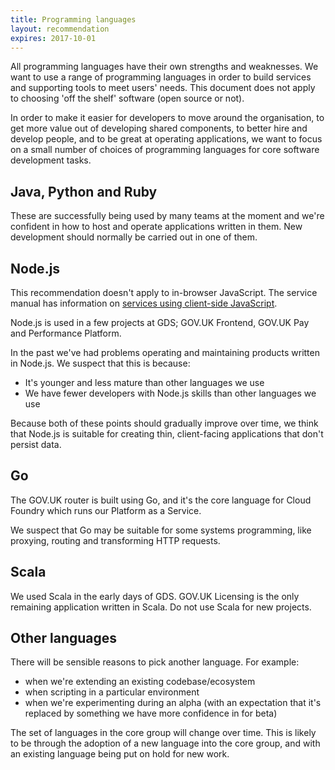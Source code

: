 ```yaml
---
title: Programming languages
layout: recommendation
expires: 2017-10-01
---
```


All programming languages have their own strengths and weaknesses.
We want to use a range of programming languages in
order to build services and supporting tools to meet users' needs.
This document does not apply to choosing 'off the shelf' software
(open source or not).

In order to make it easier for developers to move around the organisation,
to get more value out of developing shared components, to better hire and
develop people, and to be great at operating applications, we want to focus
on a small number of choices of programming languages for core
software development tasks.

## Java, Python and Ruby

These are successfully being used by many teams at the moment and
we're confident in how to host and operate applications written in them.
New development should normally be carried out in one of them.

## Node.js

This recommendation doesn't apply to in-browser JavaScript.
The service manual has information on
[services using client-side JavaScript][manual_js].

[manual_js]: https://www.gov.uk/service-manual/technology/using-progressive-enhancement

Node.js is used in a few projects at GDS; GOV.UK Frontend, GOV.UK Pay and Performance Platform.

In the past we've had problems operating and maintaining products written in
Node.js. We suspect that this is because:

- It's younger and less mature than other languages we use
- We have fewer developers with Node.js skills than other languages we use

Because both of these points should gradually improve over time, we think
that Node.js is suitable for creating thin, client-facing applications
that don't persist data.

## Go

The GOV.UK router is built using Go, and it's the core language for Cloud
Foundry which runs our Platform as a Service.

We suspect that Go may be suitable for some systems programming, like proxying,
routing and transforming HTTP requests.

## Scala

We used Scala in the early days of GDS. GOV.UK Licensing is the only remaining
application written in Scala. Do not use Scala for new projects.

## Other languages

There will be sensible reasons to pick another language. For example:

- when we're extending an existing codebase/ecosystem
- when scripting in a particular environment
- when we're experimenting during an alpha (with an expectation that it's replaced by something we have more confidence in for beta)

The set of languages in the core group will change over time. This is likely
to be through the adoption of a new language into the core group, and with
an existing language being put on hold for new work.
